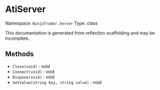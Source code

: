 # AtiServer

Namespace: `NinjaTrader.Server`
Type: class

This documentation is generated from reflection scaffolding and may be incomplete.

## Methods
- `Close(void)` : void
- `Connect(void)` : void
- `Dispose(void)` : void
- `SetValue(string key, string value)` : void
